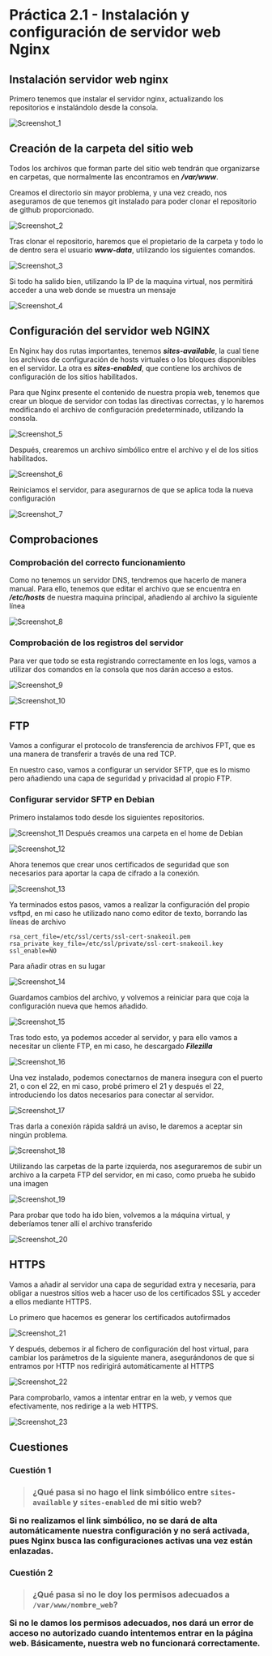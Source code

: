 # Práctica 2.1 - Instalación y configuración de servidor web Nginx

## Instalación servidor web nginx

Primero tenemos que instalar el servidor nginx, actualizando los repositorios e instalándolo desde la consola.

![Screenshot_1](../assets/images/Practica%202.1/Screenshot_1.png)

## Creación de la carpeta del sitio web

Todos los archivos que forman parte del sitio web tendrán que organizarse en carpetas, que normalmente las encontramos en ***/var/www***.

Creamos el directorio sin mayor problema, y una vez creado, nos aseguramos de que tenemos git instalado para poder clonar el repositorio de github proporcionado.

![Screenshot_2](../assets/images/Practica%202.1/Screenshot_2.png)

Tras clonar el repositorio, haremos que el propietario de la carpeta y todo lo de dentro sera el usuario ***www-data***, utilizando los siguientes comandos.

![Screenshot_3](../assets/images/Practica%202.1/Screenshot_3.png)

Si todo ha salido bien, utilizando la IP de la maquina virtual, nos permitirá acceder a una web donde se muestra un mensaje

![Screenshot_4](../assets/images/Practica%202.1/Screenshot_4.png)

## Configuración del servidor web NGINX
En Nginx hay dos rutas importantes, tenemos ***sites-available***, la cual tiene los archivos de configuración de hosts virtuales o los bloques disponibles en el servidor. La otra es ***sites-enabled***, que contiene los archivos de configuración de los sitios habilitados.

Para que Nginx presente el contenido de nuestra propia web, tenemos que crear un bloque de servidor con todas las directivas correctas, y lo haremos modificando el archivo de configuración predeterminado, utilizando la consola.

![Screenshot_5](../assets/images/Practica%202.1/Screenshot_5.png)

Después, crearemos un archivo simbólico entre el archivo y el de los sitios habilitados.

![Screenshot_6](../assets/images/Practica%202.1/Screenshot_6.png)

Reiniciamos el servidor, para asegurarnos de que se aplica toda la nueva configuración

![Screenshot_7](../assets/images/Practica%202.1/Screenshot_7.png)

## Comprobaciones

<h3>Comprobación del correcto funcionamiento</h3>

Como no tenemos un servidor DNS, tendremos que hacerlo de manera manual. Para ello, tenemos que editar el archivo que se encuentra en ***/etc/hosts*** de nuestra maquina principal, añadiendo al archivo la siguiente línea

![Screenshot_8](../assets/images/Practica%202.1/Screenshot_8.png)

<h3>Comprobación de los registros del servidor</h3>
Para ver que todo se esta registrando correctamente en los logs, vamos a utilizar dos comandos en la consola que nos darán acceso a estos.

![Screenshot_9](../assets/images/Practica%202.1/Screenshot_9.png)

![Screenshot_10](../assets/images/Practica%202.1/Screenshot_10.png)

## FTP
Vamos a configurar el protocolo de transferencia de archivos FPT, que es una manera de transferir a través de una red TCP.

En nuestro caso, vamos a configurar un servidor SFTP, que es lo mismo pero añadiendo una capa de seguridad y privacidad al propio FTP.
<h3>Configurar servidor SFTP en Debian</h3>
Primero instalamos todo desde los siguientes repositorios.

![Screenshot_11](../assets/images/Practica%202.1/Screenshot_11.png)
Después creamos una carpeta en el home de Debian

![Screenshot_12](../assets/images/Practica%202.1/Screenshot_12.png)

Ahora tenemos que crear unos certificados de seguridad que son necesarios para aportar la capa de cifrado a la conexión. 

![Screenshot_13](../assets/images/Practica%202.1/Screenshot_13.png)

Ya terminados estos pasos, vamos a realizar la configuración del propio vsftpd, en mi caso he utilizado nano como editor de texto, borrando las líneas de archivo

```
rsa_cert_file=/etc/ssl/certs/ssl-cert-snakeoil.pem
rsa_private_key_file=/etc/ssl/private/ssl-cert-snakeoil.key
ssl_enable=NO
```
Para añadir otras en su lugar

![Screenshot_14](../assets/images/Practica%202.1/Screenshot_14.png)

Guardamos cambios del archivo, y volvemos a reiniciar para que coja la configuración nueva que hemos añadido.

![Screenshot_15](../assets/images/Practica%202.1/Screenshot_15.png)

Tras todo esto, ya podemos acceder al servidor, y para ello vamos a necesitar un cliente FTP, en mi caso, he descargado ***Filezilla***

![Screenshot_16](../assets/images/Practica%202.1/Screenshot_16.png)

Una vez instalado, podemos conectarnos de manera insegura con el puerto 21, o con el 22, en mi caso, probé primero el 21 y después el 22, introduciendo los datos necesarios para conectar al servidor.

![Screenshot_17](../assets/images/Practica%202.1/Screenshot_17.png)

Tras darla a conexión rápida saldrá un aviso, le daremos a aceptar sin ningún problema.

![Screenshot_18](../assets/images/Practica%202.1/Screenshot_18.png)

Utilizando las carpetas de la parte izquierda, nos aseguraremos de subir un archivo a la carpeta FTP del servidor, en mi caso, como prueba he subido una imagen

![Screenshot_19](../assets/images/Practica%202.1/Screenshot_19.png)

Para probar que todo ha ido bien, volvemos a la máquina virtual, y deberíamos tener allí el archivo transferido

![Screenshot_20](../assets/images/Practica%202.1/Screenshot_20.png)

## HTTPS
Vamos a añadir al servidor una capa de seguridad extra y necesaria, para obligar a nuestros sitios web a hacer uso de los certificados SSL y acceder a ellos mediante HTTPS.

Lo primero que hacemos es generar los certificados autofirmados

![Screenshot_21](../assets/images/Practica%202.1/Screenshot_21.png)


Y después, debemos ir al fichero de configuración del host virtual, para cambiar los parámetros de la siguiente manera, asegurándonos de que si entramos por HTTP nos redirigirá automáticamente al HTTPS

![Screenshot_22](../assets/images/Practica%202.1/Screenshot_22.png)


Para comprobarlo, vamos a intentar entrar en la web, y vemos que efectivamente, nos redirige a la web HTTPS.

![Screenshot_23](../assets/images/Practica%202.1/Screenshot_23.png)


## Cuestiones

<h3>Cuestión 1<h3>

> ¿Qué pasa si no hago el link simbólico entre `sites-available` y
> `sites-enabled` de mi sitio web?

Si no realizamos el link simbólico, no se dará de alta automáticamente nuestra configuración y no será activada, pues Nginx busca las configuraciones activas una vez están enlazadas.
<h3>Cuestión 2<h3>

> ¿Qué pasa si no le doy los permisos adecuados a `/var/www/nombre_web`?

Si no le damos los permisos adecuados, nos dará un error de acceso no autorizado cuando intentemos entrar en la página web. Básicamente, nuestra web no funcionará correctamente.

